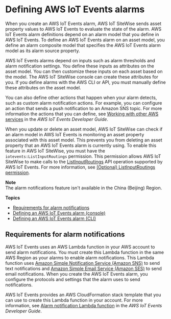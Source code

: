 # Defining AWS IoT Events alarms<a name="define-iot-events-alarms"></a>

When you create an AWS IoT Events alarm, AWS IoT SiteWise sends asset property values to AWS IoT Events to evaluate the state of the alarm\. AWS IoT Events alarm definitions depend on an alarm model that you define in AWS IoT Events\. To define an AWS IoT Events alarm on an asset model, you define an alarm composite model that specifies the AWS IoT Events alarm model as its alarm source property\.

AWS IoT Events alarms depend on inputs such as alarm thresholds and alarm notification settings\. You define these inputs as attributes on the asset model\. You can then customize these inputs on each asset based on the model\. The AWS IoT SiteWise console can create these attributes for you\. If you define alarms with the AWS CLI or API, you must manually define these attributes on the asset model\.

You can also define other actions that happen when your alarm detects, such as custom alarm notification actions\. For example, you can configure an action that sends a push notification to an Amazon SNS topic\. For more information the actions that you can define, see [Working with other AWS services](https://docs.aws.amazon.com/iotevents/latest/developerguide/iotevents-other-aws-services.html) in the *AWS IoT Events Developer Guide*\.

When you update or delete an asset model, AWS IoT SiteWise can check if an alarm model in AWS IoT Events is monitoring an asset property associated with this asset model\. This prevents you from deleting an asset property that an AWS IoT Events alarm is currently using\. To enable this feature in AWS IoT SiteWise, you must have the `iotevents:ListInputRoutings` permission\. This permission allows AWS IoT SiteWise to make calls to the [ListInputRoutings](https://docs.aws.amazon.com/iotevents/latest/apireference/API_ListInputRoutings.html) API operation supported by AWS IoT Events\. For more information, see [\(Optional\) ListInputRoutings permission](alarms-iam-permissions.md#alarms-listInputRoutings-permissions)\.

**Note**  
The alarm notifications feature isn't available in the China \(Beijing\) Region\.

**Topics**
+ [Requirements for alarm notifications](#iot-events-alarm-notification-requirements)
+ [Defining an AWS IoT Events alarm \(console\)](define-iot-events-alarm-console.md)
+ [Defining an AWS IoT Events alarm \(CLI\)](define-iot-events-alarm-cli.md)

## Requirements for alarm notifications<a name="iot-events-alarm-notification-requirements"></a>

AWS IoT Events uses an AWS Lambda function in your AWS account to send alarm notifications\. You must create this Lambda function in the same AWS Region as your alarms to enable alarm notifications\. This Lambda function uses [Amazon Simple Notification Service \(Amazon SNS\)](https://docs.aws.amazon.com/sns/latest/dg/welcome.html) to send text notifications and [Amazon Simple Email Service \(Amazon SES\)](https://docs.aws.amazon.com/ses/latest/DeveloperGuide/Welcome.html) to send email notifications\. When you create the AWS IoT Events alarm, you configure the protocols and settings that the alarm uses to send notifications\.

AWS IoT Events provides an AWS CloudFormation stack template that you can use to create this Lambda function in your account\. For more information, see [Alarm notification Lambda function](https://docs.aws.amazon.com/iotevents/latest/developerguide/lambda-support.html) in the *AWS IoT Events Developer Guide*\.